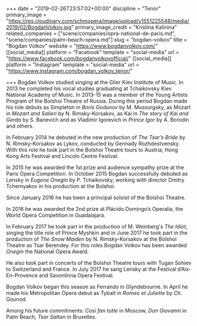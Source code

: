 +++
date = "2019-02-26T23:57:02+00:00"
discipline = "Tenor"
primary_image = "https://res.cloudinary.com/schmopera/image/upload/v1551225548/media/2019/02/BogdanVolkov.jpg"
primary_image_credit = "Kristina Kalinina"
related_companies = ["scene/companies/opra-national-de-paris.md", "scene/companies/palm-beach-opera.md"]
slug = "bogdan-volkov"
title = "Bogdan Volkov"
website = "https://www.bogdanvolkov.com/"
[[social_media]]
platform = "Facebook"
template = "social-media"
url = "https://www.facebook.com/bogdanvolkovofficial/"
[[social_media]]
platform = "Instagram"
template = "social-media"
url = "https://www.instagram.com/bogdan_volkov_tenor/"

+++
Bogdan Volkov studied singing at the Glier Kiev Institute of Music. In 2013 he completed his vocal studies graduating at Tchaikovsky Kiev National Academy of Music. In 2013-15 was a member of the Young Artists Program of the Bolshoi Theatre of Russia. During this period Bogdan made his role debuts as Simpleton in _Boris Godunov_ by M. Mussorgsky, as Mozart in _Mozart and Salieri_ by N. Rimsky-Korsakov, as Kai in _The story of Kai and Gerda_ by S. Banevich and as Vladimir Igorevich in _Prince Igor_ by A. Borodin and others.

In February 2014 he debuted in the new production of _The Tsar’s Bride_ by N. Rimsky-Korsakov as Lykov, conducted by Gennady Rozhdestvensky. With this role he took part in the Bolshoi Theatre tours to Austria, Hong Kong Arts Festival and Lincoln Centre Festival.

In 2015 he was awarded the 1st prize and audience sympathy prize at the Paris Opera Competition. In October 2015 Bogdan successfully debuted as Lensky in _Eugene Onegin_ by P. Tchaikovsky, working with director Dmitry Tchernyakov in his production at the Bolshoi.

Since January 2016 he has been a principal soloist of the Bolshoi Theatre.

In 2016 he was awarded the 2nd prize at Plácido Domingo’s Operalia, the World Opera Competition in Guadalajara.

In February 2017 he took part in the production of M. Weinberg's _The Idiot_, singing the title role of Prince Myshkin and in June 2017 he took part in the production of _The Snow Maiden_ by N. Rimsky-Korsakov at the Bolshoi Theatre as Tsar Berendey. For this roles Bogdan Volkov has been awarded _Onegin_ the National Opera Award.

He also took part in concerts of the Bolshoi Theatre tours with Tugan Sohiev to Switzerland and France. In July 2017 he sang Lensky at the Festival d’Aix-En-Provence and Savonlinna Opera Festival.

Bogdan Volkov began this season as Ferrando in Glyndebourne. In April he made his Metropolitan Opera debut as Tybalt in _Romeo et Juliette_ by Ch. Gounod.

Among his future commitments: _Cosi fan tutte_ in Moscow, _Don Giovanni_ in Palm Beach, _Tsar Saltan_ in Bruxelles.